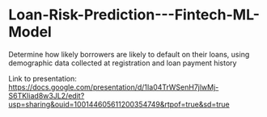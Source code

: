 # Loan-Risk-Prediction---Fintech-ML-Model
Determine how likely borrowers are likely to default on their loans, using demographic data collected at registration and loan payment history

Link to presentation: https://docs.google.com/presentation/d/1Ia04TrWSenH7jlwMj-S6TKIiad8w3JL2/edit?usp=sharing&ouid=100144605611200354749&rtpof=true&sd=true 